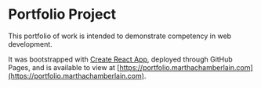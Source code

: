 # Portfolio Project

This portfolio of work is intended to demonstrate competency in web development. 

It was bootstrapped with [Create React App](https://github.com/facebook/create-react-app), deployed through GitHub Pages, and is available to view at [https://portfolio.marthachamberlain.com](https://portfolio.marthachamberlain.com).

 

